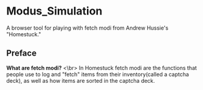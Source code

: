 # Modus_Simulation
A browser tool for playing with fetch modi from Andrew Hussie's "Homestuck."
## Preface
**What are fetch modi?** <\br>
In Homestuck fetch modi are the functions that people use to log and "fetch" items from their inventory(called a captcha deck), as well as how items are sorted in the captcha deck.
